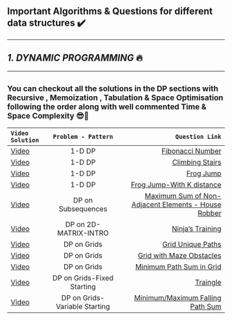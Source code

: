 ## Important Algorithms & Questions for different data structures ✔️
----
## *1. DYNAMIC PROGRAMMING* 🔥
----
## <sup>You can checkout all the solutions in the DP sections with Recursive , Memoization , Tabulation & Space Optimisation following the order along with well commented Time & Space Complexity 😎🚀</sup> 
| `Video Solution`  | `Problem - Pattern`  | `Question Link` | 
| :------------ |:---------------:| -----:| 
|   [Video](https://youtu.be/tyB0ztf0DNY )   | 1-D DP | [Fibonacci Number](https://leetcode.com/problems/fibonacci-number/) |
| [Video](https://youtu.be/mLfjzJsN8us )   | 1-D DP | [Climbing Stairs](https://leetcode.com/problems/fibonacci-number/)  |
|  [Video](https://youtu.be/EgG3jsGoPvQ)   | 1-D DP | [Frog Jump](https://bit.ly/3t1Sjyx)  |
|  [Video](https://youtu.be/Kmh3rhyEtB8)   | 1-D DP | [Frog Jump-With K distance](https://www.youtube.com/redirect?event=video_description&redir_token=QUFFLUhqbUxtRy1pOXU1WmpjRDhCcUJxSGlKSEkxMWthQXxBQ3Jtc0tsNUtiVUNsdFNmQlA1N3pmRGh6N1kyUk5Ic2pkRlgyZEd6SjEyRmpWWTNhalktT3VJZXYzRWZMN1pYQVFjb013VUxqN1JMTEp2UHA2WFRMZklzdTVoRnhsQlpMZkhkOW0xdVgtRGc2ZGI4c2J3MWhjMA&q=https%3A%2F%2Fatcoder.jp%2Fcontests%2Fdp%2Ftasks%2Fdp_b&v=Kmh3rhyEtB8)  |
|  [Video](https://youtu.be/GrMBfJNk_NY)   | DP on Subsequences | [Maximum Sum of Non-Adjacent Elements - House Robber](https://leetcode.com/problems/house-robber/)  |
|  [Video](https://youtu.be/AE39gJYuRog)   | DP on 2D-MATRIX-INTRO | [Ninja’s Training ](https://www.codingninjas.com/codestudio/problems/ninja-s-training_3621003?source=youtube&campaign=striver_dp_videos&utm_source=youtube&utm_medium=affiliate&utm_campaign=striver_dp_videos)  |
|  [Video](https://youtu.be/sdE0A2Oxofw)   |  DP on Grids| [Grid Unique Paths](https://leetcode.com/problems/unique-paths/)  |
|  [Video](https://youtu.be/TmhpgXScLyY)   |  DP on Grids| [Grid with Maze Obstacles](https://leetcode.com/problems/unique-paths-ii/)  |
|  [Video](https://youtu.be/_rgTlyky1uQ)   |  DP on Grids| [Minimum Path Sum in Grid](https://leetcode.com/problems/minimum-path-sum/)  |
|  [Video](https://youtu.be/SrP-PiLSYC0)   |  DP on Grids-Fixed Starting| [Traingle](https://leetcode.com/problems/triangle/)  |
|  [Video](https://youtu.be/N_aJ5qQbYA0)   |  DP on Grids-Variable Starting| [Minimum/Maximum Falling Path Sum](https://leetcode.com/problems/minimum-falling-path-sum/)  |


